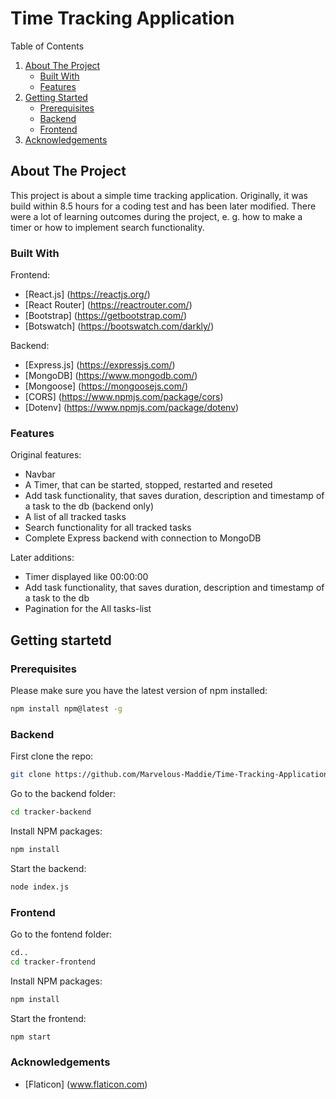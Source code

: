 # Time Tracking Application
 
Table of Contents
  <ol>
    <li>
      <a href="#about-the-project">About The Project</a>
      <ul>
        <li><a href="#built-with">Built With</a></li>
       <li><a href="#features">Features</a></li>
      </ul>
    </li>
    <li>
      <a href="#getting-started">Getting Started</a>
      <ul>
        <li><a href="#prerequisites">Prerequisites</a></li>
        <li><a href="#backend">Backend</a></li>
       <li><a href="#frontend">Frontend</a></li>
      </ul>
    </li>
    <li><a href="#acknowledgements">Acknowledgements</a></li>
  </ol>
</details>

## About The Project

This project is about a simple time tracking application. Originally, it was build within 8.5 hours for a coding test and has been later modified. There were a lot of learning outcomes during the project, e. g. how to make a timer or how to implement search functionality.

### Built With

Frontend:
* [React.js] (https://reactjs.org/)
* [React Router] (https://reactrouter.com/)
* [Bootstrap] (https://getbootstrap.com/)
* [Botswatch] (https://bootswatch.com/darkly/)

Backend:
* [Express.js] (https://expressjs.com/)
* [MongoDB] (https://www.mongodb.com/)
* [Mongoose] (https://mongoosejs.com/)
* [CORS] (https://www.npmjs.com/package/cors)
* [Dotenv] (https://www.npmjs.com/package/dotenv)

### Features

Original features:
<ul>
 <li>Navbar</li>
 <li>A Timer, that can be started, stopped, restarted and reseted</li>
 <li>Add task functionality, that saves duration, description and timestamp of a task to the db (backend only)</li>
 <li>A list of all tracked tasks</li>
 <li>Search functionality for all tracked tasks</li>
 <li>Complete Express backend with connection to MongoDB</li>
</ul>

Later additions:
<ul>
 <li>Timer displayed like 00:00:00</li>
 <li>Add task functionality, that saves duration, description and timestamp of a task to the db</li>
 <li>Pagination for the All tasks-list</li>
</ul>
 

## Getting startetd
### Prerequisites

Please make sure you have the latest version of npm installed:
  ```sh
  npm install npm@latest -g
  ```
  
### Backend

First clone the repo:
   ```sh
   git clone https://github.com/Marvelous-Maddie/Time-Tracking-Application.git
   ```
   
Go to the backend folder:
   ```sh
   cd tracker-backend
   ```

Install NPM packages:
   ```sh
   npm install
   ```
   
Start the backend:
   ```sh
   node index.js
   ```
   
### Frontend

Go to the fontend folder:
   ```sh
   cd..
   cd tracker-frontend
   ```

Install NPM packages:
   ```sh
   npm install
   ```
   
Start the frontend:
   ```sh
   npm start
   ```
   
### Acknowledgements
* [Flaticon] (www.flaticon.com)
